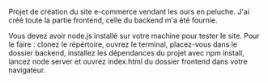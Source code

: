 Projet de création du site e-commerce vendant les ours en peluche. J'ai créé toute la partie frontend, celle du backend m'a été fournie.

Vous devez avoir node.js installé sur votre machine pour tester le site.
Pour le faire : clonez le répértoire, ouvrez le terminal, placez-vous dans le dossier backend, installez les dépendances du projet avec npm
install, lancez node server et ouvrez index.html du dossier frontend dans votre navigateur.
